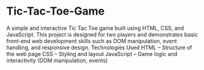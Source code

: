 # Tic-Tac-Toe-Game
A simple and interactive Tic Tac Toe game built using HTML, CSS, and JavaScript. This project is designed for two players and demonstrates basic front-end web development skills such as DOM manipulation, event handling, and responsive design.
Technologies Used
HTML – Structure of the web page
CSS – Styling and layout
JavaScript – Game logic and interactivity (DOM manipulation, events)
